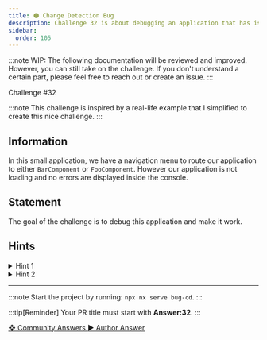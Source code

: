 ```yaml
---
title: 🟠 Change Detection Bug
description: Challenge 32 is about debugging an application that has issue when change detection is triggered
sidebar:
  order: 105
---
```


:::note
WIP: The following documentation will be reviewed and improved. However, you can still take on the challenge. If you don't understand a certain part, please feel free to reach out or create an issue.
:::

<div class="chip">Challenge #32</div>

:::note
This challenge is inspired by a real-life example that I simplified to create this nice challenge.
:::

## Information

In this small application, we have a navigation menu to route our application to either `BarComponent` or `FooComponent`. However our application is not loading and no errors are displayed inside the console.

## Statement

The goal of the challenge is to debug this application and make it work.

## Hints

<details>
  <summary>Hint 1</summary>
  
  If you comment out `routerLinkActive="isSelected"` inside `NavigationComponent`: the application loads correctly.
</details>

<details>
  <summary>Hint 2</summary>

If you open the [`RouterLinkActive` source code](https://github.com/angular/angular/blob/main/packages/router/src/directives/router_link_active.ts) and go to **line 196**, Angular is calling `this.cdr.markForCheck` inside a microTask which triggers a new CD cycle. If you comment out this line, the application loads again, however the bug is not inside the Angular Framework. 😅😯

</details>

---

:::note
Start the project by running: `npx nx serve bug-cd`.
:::

:::tip[Reminder]
Your PR title must start with <b>Answer:32</b>.
:::

<div class="article-footer">
  <a
    href="https://github.com/tomalaforge/angular-challenges/pulls?q=label%3A32+label%3Aanswer"
    alt="Change Detection Bug community solutions">
    ❖ Community Answers
  </a>
  <a
    href='https://github.com/tomalaforge/angular-challenges/pulls?q=label%3A32+label%3A"answer+author"'
    alt="Change Detection Bug solution author">
    ▶︎ Author Answer
  </a>
  </div>
